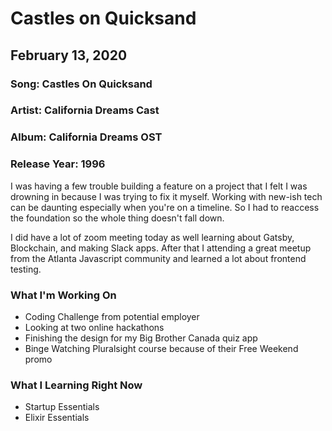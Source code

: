 # Castles on Quicksand

## February 13, 2020

### Song: Castles On Quicksand

### Artist: California Dreams Cast

### Album: California Dreams OST

### Release Year: 1996

I was having a few trouble building a feature on a project that I felt I was drowning in because I was trying to fix it myself. Working with new-ish tech can be daunting especially when you're on a timeline. So I had to reaccess the foundation so the whole thing doesn't fall down.

I did have a lot of zoom meeting today as well learning about Gatsby, Blockchain, and making Slack apps. After that I attending a great meetup from the Atlanta Javascript community and learned a lot about frontend testing.

### What I'm Working On

- Coding Challenge from potential employer
- Looking at two online hackathons
- Finishing the design for my Big Brother Canada quiz app
- Binge Watching Pluralsight course because of their Free Weekend promo

### What I Learning Right Now

- Startup Essentials
- Elixir Essentials
